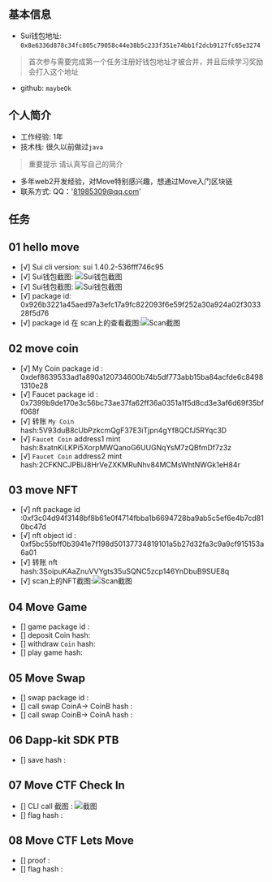 ## 基本信息
- Sui钱包地址: `0x8e6336d878c34fc805c79058c44e38b5c233f351e74bb1f2dcb9127fc65e3274`
> 首次参与需要完成第一个任务注册好钱包地址才被合并，并且后续学习奖励会打入这个地址
- github: `maybeOk`

## 个人简介
- 工作经验: 1年
- 技术栈: 很久以前做过`java`
> 重要提示 请认真写自己的简介
- 多年web2开发经验，对Move特别感兴趣，想通过Move入门区块链
- 联系方式: QQ：'81985309@qq.com' 

## 任务

##   01 hello move  
- [√] Sui cli version:  sui 1.40.2-536fff746c95
- [√] Sui钱包截图: ![Sui钱包截图](./images/walletpic.png)
- [√] Sui钱包截图: ![Sui钱包截图](./images/walletpic.png)
- [√] package id: 0x926b3221a45aed97a3efc17a9fc822093f6e59f252a30a924a02f303328f5d76
- [√] package id 在 scan上的查看截图:![Scan截图](./images/package.png)

##   02 move coin
- [√] My Coin package id : 0xdef8639533ad1a890a120734600b74b5df773abb15ba84acfde6c84981310e28
- [√] Faucet package id : 0x7399b9de170e3c56bc73ae37fa62ff36a0351a1f5d8cd3e3af6d69f35bff068f
- [√] 转账 `My Coin` hash:5V93duB8cUbPzkcmQgF37E3iTjpn4gYf8QCfJ5RYqc3D
- [√] `Faucet Coin` address1 mint hash:8xatnKiLKPi5XorpMWQanoG6UUGNqYsM7zQBfmDf7z3z
- [√] `Faucet Coin` address2 mint hash:2CFKNCJPBiJ8HrVeZXKMRuNhv84MCMsWhtNWGk1eH84r

##   03 move NFT
- [√] nft package id :0xf3c04d94f3148bf8b61e0f4714fbba1b6694728ba9ab5c5ef6e4b7cd810bc47d
- [√] nft object id : 0xf5bc55bff0b3941e7f198d50137734819101a5b27d32fa3c9a9cf915153a6a01
- [√] 转账 nft  hash:3SoipuKAaZnuVVYgts35uSQNC5zcp146YnDbuB9SUE8q
- [√] scan上的NFT截图:![Scan截图](./images/maybeokNFT.png)

##   04 Move Game
- [] game package id :
- [] deposit Coin hash:
- [] withdraw `Coin` hash:
- [] play game hash:

##   05 Move Swap
- [] swap package id :
- [] call swap CoinA-> CoinB  hash :
- [] call swap CoinB-> CoinA  hash :

##   06 Dapp-kit SDK PTB
- [] save hash :

##   07 Move CTF Check In
- [] CLI call 截图 : ![截图](./images/你的图片地址)
- [] flag hash :

##   08 Move CTF Lets Move
- [] proof : 
- [] flag hash :

